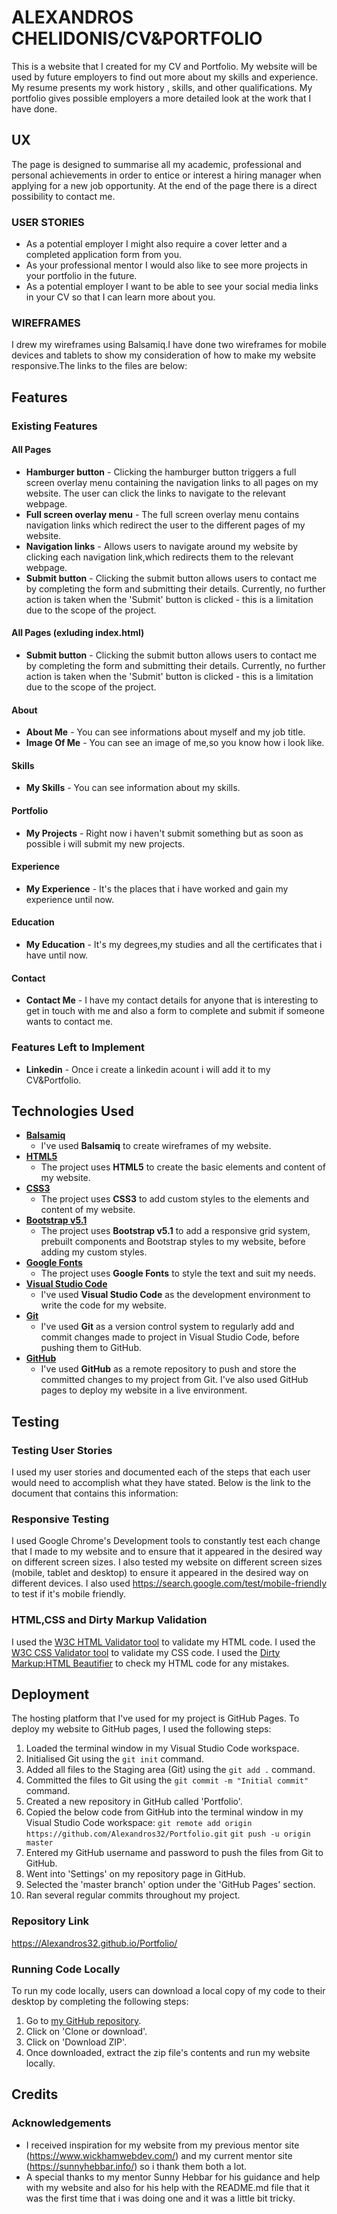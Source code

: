 # ALEXANDROS CHELIDONIS/CV&PORTFOLIO

This is a website that I created for my CV and Portfolio. My website will be used by future employers to find out more about my skills and experience. My resume presents my work history , skills, and other qualifications. My portfolio gives possible employers a more detailed look at the work that I have done.

## UX

The page is designed to summarise all my academic, professional and personal achievements in order to entice or interest a hiring manager when applying for a new job opportunity. At the end of the page there is a direct possibility to contact me.

### USER STORIES

- As a potential employer I might also require a cover letter and a completed application form from you.
- As your professional mentor I would also like to see more projects in your portfolio in the future.
- As a potential employer I want to be able to see  your social media links  in your CV so that I can learn more about you.

### WIREFRAMES

I drew my wireframes using Balsamiq.I have done two wireframes for mobile devices and tablets to show my consideration of how to make my website responsive.The links to the files are below:



## Features

### Existing Features

#### All Pages

- **Hamburger button** - Clicking the hamburger button triggers a full screen overlay menu containing the navigation links to all pages on my website. The user can click the links to navigate to the relevant webpage.
- **Full screen overlay menu** - The full screen overlay menu contains navigation links which redirect the user to the different pages of my website.
- **Navigation links** - Allows users to navigate around my website by clicking each navigation link,which redirects them to the relevant webpage.
- **Submit button** - Clicking the submit button allows users to contact me by completing the form and submitting their details. Currently, no further action is taken when the 'Submit' button is clicked - this is a limitation due to the scope of the project.

#### All Pages (exluding index.html)

- **Submit button** - Clicking the submit button allows users to contact me by completing the form and submitting their details. Currently, no further action is taken when the 'Submit' button is clicked - this is a limitation due to the scope of the project.

#### About

- **About Me** - You can see informations about myself and my job title.
- **Image Of Me** - You can see an image of me,so you know how i look like. 

#### Skills

- **My Skills** - You can see information about my skills.

#### Portfolio

- **My Projects** - Right now i haven't submit something but as soon as possible i will submit my new projects.

#### Experience

- **My Experience** - It's the places that i have worked and gain my experience until now.

#### Education

- **My Education** - It's my degrees,my studies and all the certificates that i have until now.

#### Contact

- **Contact Me** - I have my contact details for anyone that is interesting to get in touch with me and also a form to complete and submit if someone wants to contact me.

### Features Left to Implement

- **Linkedin** - Once i create a linkedin acount i will add it to my CV&Portfolio.

## Technologies Used

- [**Balsamiq**](https://balsamiq.com/)
    - I've used **Balsamiq** to create wireframes of my website.
- [**HTML5**](https://developer.mozilla.org/en-US/docs/Web/Guide/HTML/HTML5)
    - The project uses **HTML5** to create the basic elements and content of my website.
- [**CSS3**](https://developer.mozilla.org/en-US/docs/Web/CSS)
    - The project uses **CSS3** to add custom styles to the elements and content of my website.
- [**Bootstrap v5.1**](https://getbootstrap.com/)
    - The project uses **Bootstrap v5.1** to add a responsive grid system, prebuilt components and Bootstrap styles to my website, before adding my custom styles.
- [**Google Fonts**](https://fonts.google.com/)
    - The project uses **Google Fonts** to style the text and suit my needs.
- [**Visual Studio Code**](https://code.visualstudio.com/)
    - I've used **Visual Studio Code** as the development environment to write the code for my website.
- [**Git**](https://git-scm.com/)
    - I've used **Git** as a version control system to regularly add and commit changes made to project in Visual Studio Code, before pushing them to GitHub.
- [**GitHub**](https://github.com/)
    - I've used **GitHub** as a remote repository to push and store the committed changes to my project from Git. I've also used GitHub pages to deploy my website in a live environment.

## Testing

### Testing User Stories

I used my user stories and documented each of the steps that each user would need to accomplish what they have stated. Below is the link to the document that contains this information:



### Responsive Testing

I used Google Chrome's Development tools to constantly test each change that I made to my website and to ensure that it appeared in the desired way on different screen sizes. I also tested my website on different screen sizes (mobile, tablet and desktop) to ensure it appeared in the desired way on different devices.
I also used https://search.google.com/test/mobile-friendly to test if it's mobile friendly.

### HTML,CSS and Dirty Markup Validation

I used the [W3C HTML Validator tool](https://validator.w3.org/#validate_by_input) to validate my HTML code.
I used the [W3C CSS Validator tool](https://jigsaw.w3.org/css-validator/#validate_by_input) to validate my CSS code.
I used the [Dirty Markup:HTML Beautifier](https://www.10bestdesign.com/dirtymarkup/) to check my HTML code for any mistakes.

## Deployment

The hosting platform that I've used for my project is GitHub Pages. To deploy my website to GitHub pages, I used the following steps:
1. Loaded the terminal window in my Visual Studio Code workspace.
2. Initialised Git using the `git init` command.
3. Added all files to the Staging area (Git) using the `git add .` command.
4. Committed the files to Git using the `git commit -m "Initial commit"` command.
5. Created a new repository in GitHub called 'Portfolio'.
6. Copied the below code from GitHub into the terminal window in my Visual Studio Code workspace:
    ```git remote add origin https://github.com/Alexandros32/Portfolio.git```
    ```git push -u origin master```
7. Entered my GitHub username and password to push the files from Git to GitHub.
8. Went into 'Settings' on my repository page in GitHub.
9. Selected the 'master branch' option under the 'GitHub Pages' section.
10. Ran several regular commits throughout my project.

### Repository Link

https://Alexandros32.github.io/Portfolio/

### Running Code Locally

To run my code locally, users can download a local copy of my code to their desktop by completing the following steps:
1. Go to [my GitHub repository](https://github.com/Alexandros32/Portfolio.git).
2. Click on 'Clone or download'.
3. Click on 'Download ZIP'.
4. Once downloaded, extract the zip file's contents and run my website locally.

## Credits

### Acknowledgements

- I received inspiration for my website from my previous mentor site (https://www.wickhamwebdev.com/) and my current mentor site (https://sunnyhebbar.info/) so i thank them  both a lot.
- A special thanks to my mentor Sunny Hebbar for his guidance and help with my website and also for his help with the README.md file that it was the first time that i was doing one and it was a little bit tricky.